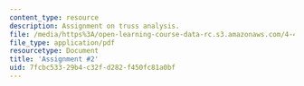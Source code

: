 ```yaml
---
content_type: resource
description: Assignment on truss analysis.
file: /media/https%3A/open-learning-course-data-rc.s3.amazonaws.com/4-440-basic-structural-design-spring-2009/7fcbc53329b4c32fd282f450fc81a0bf_MIT4_440s09_assn02.pdf
file_type: application/pdf
resourcetype: Document
title: 'Assignment #2'
uid: 7fcbc533-29b4-c32f-d282-f450fc81a0bf
---
```


